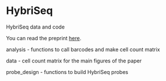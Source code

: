 # HybriSeq
HybriSeq data and code

You can read the preprint [here](https://www.biorxiv.org/content/10.1101/2023.09.27.559406v2.full).


analysis - functions to call barcodes and make cell count matrix 

data - cell count matrix for the main figures of the paper 

probe_design - functions to build HybriSeq probes
